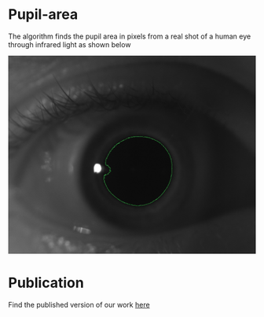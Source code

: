 # Pupil-area

The algorithm finds the pupil area in pixels from a real shot of a human eye through infrared light as shown below

![Alt pupil area](https://github.com/KaterinaGratsea/Pupil-area/blob/master/210_one_shape_boundary_15.jpg?raw=true)

# Publication

Find the published version of our work [here](https://link.springer.com/article/10.1007%2Fs00340-020-07438-z)
